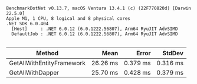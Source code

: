 ```

BenchmarkDotNet v0.13.7, macOS Ventura 13.4.1 (c) (22F770820d) [Darwin 22.5.0]
Apple M1, 1 CPU, 8 logical and 8 physical cores
.NET SDK 6.0.404
  [Host]     : .NET 6.0.12 (6.0.1222.56807), Arm64 RyuJIT AdvSIMD
  DefaultJob : .NET 6.0.12 (6.0.1222.56807), Arm64 RyuJIT AdvSIMD


```
|                    Method |     Mean |    Error |   StdDev |
|-------------------------- |---------:|---------:|---------:|
| GetAllWithEntityFramework | 26.26 ms | 0.379 ms | 0.316 ms |
|          GetAllWithDapper | 25.70 ms | 0.428 ms | 0.379 ms |
